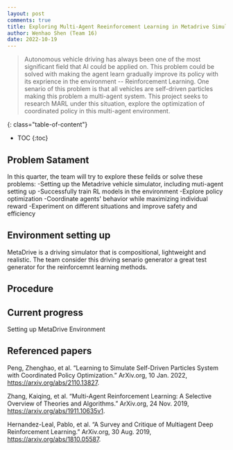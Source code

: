 ```yaml
---
layout: post
comments: true
title: Exploring Multi-Agent Reeinforcement Learning in Metadrive Simulation
author: Wenhao Shen (Team 16)
date: 2022-10-19
---
```



> Autonomous vehicle driving has always been one of the most significant field that AI could be applied on. This problem could be solved with making the agent learn gradually improve its policy with its exprience in the environment -- Reinforcement Learning. One senario of this problem is that all vehicles are self-driven particles making this problem a multi-agent system. This project seeks to research MARL under this situation, explore the optimization of coordinated policy in this multi-agent environment.

<!--more-->
{: class="table-of-content"}
* TOC
{:toc}

## Problem Satament
In this quarter, the team will try to explore these feilds or solve these problems:
-Setting up the Metadrive vehicle simulator, including muti-agent setting up
-Successfully train RL models in the environment
-Explore policy optimization
    -Coordinate agents' behavior while maximizing individual reward
    -Experiment on different situations and improve safety and efficiency


## Environment setting up
MetaDrive is a driving simulator that is compositional, lightweight and realistic. The team consider this driving senario generator a great test generator for the reinforcemnt learning methods.

## Procedure

## Current progress
Setting up MetaDrive Environment


## Referenced papers
Peng, Zhenghao, et al. “Learning to Simulate Self-Driven Particles System with Coordinated Policy Optimization.” ArXiv.org, 10 Jan. 2022, https://arxiv.org/abs/2110.13827. 

Zhang, Kaiqing, et al. “Multi-Agent Reinforcement Learning: A Selective Overview of Theories and Algorithms.” ArXiv.org, 24 Nov. 2019, https://arxiv.org/abs/1911.10635v1. 

Hernandez-Leal, Pablo, et al. “A Survey and Critique of Multiagent Deep Reinforcement Learning.” ArXiv.org, 30 Aug. 2019, https://arxiv.org/abs/1810.05587. 